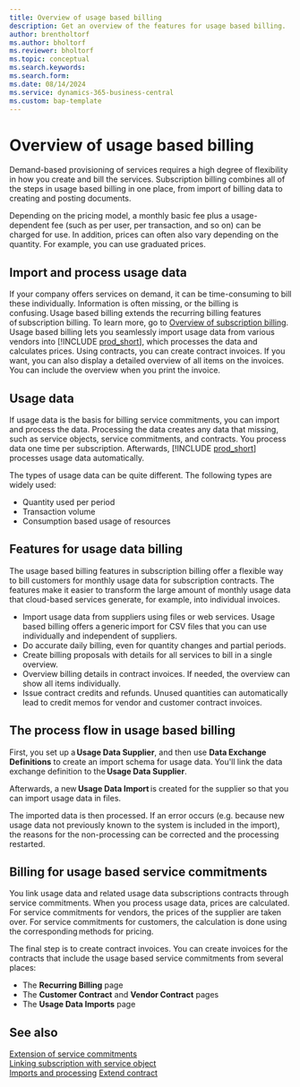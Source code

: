 ```yaml
---
title: Overview of usage based billing 
description: Get an overview of the features for usage based billing.
author: brentholtorf
ms.author: bholtorf
ms.reviewer: bholtorf
ms.topic: conceptual
ms.search.keywords: 
ms.search.form: 
ms.date: 08/14/2024
ms.service: dynamics-365-business-central
ms.custom: bap-template
---
```


# Overview of usage based billing

Demand-based provisioning of services requires a high degree of flexibility in how you create and bill the services. Subscription billing combines all of the steps in usage based billing in one place, from import of billing data to creating and posting documents.  

Depending on the pricing model, a monthly basic fee plus a usage-dependent fee (such as per user, per transaction, and so on) can be charged for use. In addition, prices can often also vary depending on the quantity. For example, you can use graduated prices.

## Import and process usage data

If your company offers services on demand, it can be time-consuming to bill these individually. Information is often missing, or the billing is confusing. Usage based billing extends the recurring billing features of subscription billing. To learn more, go to [Overview of subscription billing](../SRB/welcome.md). Usage based billing lets you seamlessly import usage data from various vendors into [!INCLUDE [prod_short](../includes/prod_short.md)], which processes the data and calculates prices. Using contracts, you can create contract invoices. If you want, you can also display a detailed overview of all items on the invoices. You can include the overview when you print the invoice.

## Usage data​

If usage data is the basis for billing service commitments, you can import and process the data. Processing the data creates any data that missing, such as service objects, service commitments, and contracts. You process data one time per subscription. Afterwards, [!INCLUDE [prod_short](../includes/prod_short.md)] processes usage data automatically.

The types of usage data can be quite different. The following types are widely used:

* Quantity used per period
* Transaction volume
* Consumption based usage of resources

## Features for usage data billing

The usage based billing features in subscription billing offer a flexible way to bill customers for monthly usage data for subscription contracts. The features make it easier to transform the large amount of monthly usage data that cloud-based services generate, for example, into individual invoices.

* Import usage data from suppliers using files or web services. Usage based billing offers a generic import for CSV files that you can use individually and independent of suppliers.
* Do accurate daily billing, even for quantity changes and partial periods.
* Create billing proposals with details for all services to bill in a single overview.
* Overview billing details in contract invoices. If needed, the overview can show all items individually.
* Issue contract credits and refunds. Unused quantities can automatically lead to credit memos for vendor and customer contract invoices.

## The process flow in usage based billing

First, you set up a **Usage Data Supplier**, and then use **Data Exchange Definitions** to create an import schema for usage data. You'll link the data exchange definition to the **Usage Data Supplier**.

Afterwards, a new **Usage Data Import** is created for the supplier so that you can import usage data in files.

The imported data is then processed. If an error occurs (e.g. because new usage data not previously known to the system is included in the import), the reasons for the non-processing can be corrected and the processing restarted.

## Billing for usage based service commitments​

You link usage data and related usage data subscriptions contracts through service commitments. When you process usage data, prices are calculated. For service commitments for vendors, the prices of the supplier are taken over. For service commitments for customers, the calculation is done using the corresponding methods for pricing.

The final step is to create contract invoices. You can create invoices for the contracts that include the usage based service commitments from several places:

* The **Recurring Billing** page
* The **Customer Contract** and **Vendor Contract** pages
* The **Usage Data Imports** page

## See also

[Extension of service commitments](masterdata/service-commitments.md)  
[Linking subscription with service object](processing-usage-data/connect-subscription-service-object.md)  
[Imports and processing](processing-usage-data/imports-processing.md)
[Extend contract](processing-usage-data/extend-contract.md)